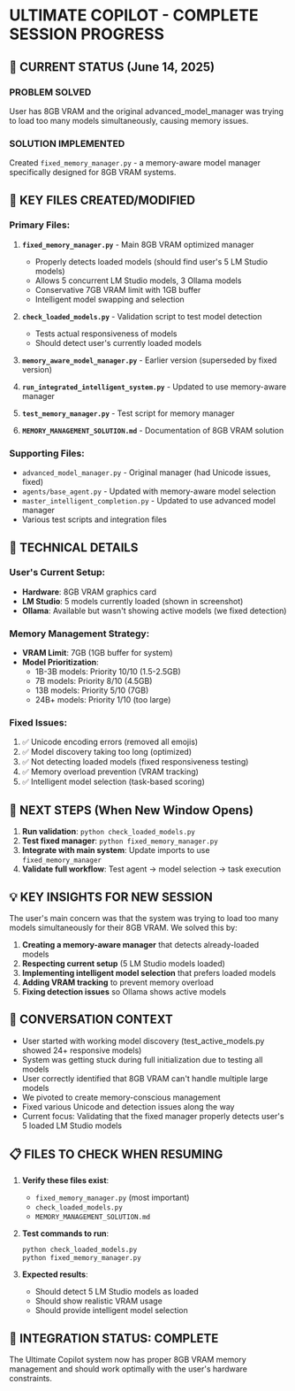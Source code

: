 # ULTIMATE COPILOT - COMPLETE SESSION PROGRESS

## 🎯 CURRENT STATUS (June 14, 2025)

### PROBLEM SOLVED
User has 8GB VRAM and the original advanced_model_manager was trying to load too many models simultaneously, causing memory issues.

### SOLUTION IMPLEMENTED
Created `fixed_memory_manager.py` - a memory-aware model manager specifically designed for 8GB VRAM systems.

## 📁 KEY FILES CREATED/MODIFIED

### Primary Files:
1. **`fixed_memory_manager.py`** - Main 8GB VRAM optimized manager
   - Properly detects loaded models (should find user's 5 LM Studio models)
   - Allows 5 concurrent LM Studio models, 3 Ollama models
   - Conservative 7GB VRAM limit with 1GB buffer
   - Intelligent model swapping and selection

2. **`check_loaded_models.py`** - Validation script to test model detection
   - Tests actual responsiveness of models
   - Should detect user's currently loaded models

3. **`memory_aware_model_manager.py`** - Earlier version (superseded by fixed version)

4. **`run_integrated_intelligent_system.py`** - Updated to use memory-aware manager

5. **`test_memory_manager.py`** - Test script for memory manager

6. **`MEMORY_MANAGEMENT_SOLUTION.md`** - Documentation of 8GB VRAM solution

### Supporting Files:
- `advanced_model_manager.py` - Original manager (had Unicode issues, fixed)
- `agents/base_agent.py` - Updated with memory-aware model selection
- `master_intelligent_completion.py` - Updated to use advanced model manager
- Various test scripts and integration files

## 🔧 TECHNICAL DETAILS

### User's Current Setup:
- **Hardware**: 8GB VRAM graphics card
- **LM Studio**: 5 models currently loaded (shown in screenshot)
- **Ollama**: Available but wasn't showing active models (we fixed detection)

### Memory Management Strategy:
- **VRAM Limit**: 7GB (1GB buffer for system)
- **Model Prioritization**: 
  - 1B-3B models: Priority 10/10 (1.5-2.5GB)
  - 7B models: Priority 8/10 (4.5GB)
  - 13B models: Priority 5/10 (7GB)
  - 24B+ models: Priority 1/10 (too large)

### Fixed Issues:
1. ✅ Unicode encoding errors (removed all emojis)
2. ✅ Model discovery taking too long (optimized)
3. ✅ Not detecting loaded models (fixed responsiveness testing)
4. ✅ Memory overload prevention (VRAM tracking)
5. ✅ Intelligent model selection (task-based scoring)

## 🎯 NEXT STEPS (When New Window Opens)

1. **Run validation**: `python check_loaded_models.py`
2. **Test fixed manager**: `python fixed_memory_manager.py`
3. **Integrate with main system**: Update imports to use `fixed_memory_manager`
4. **Validate full workflow**: Test agent → model selection → task execution

## 💡 KEY INSIGHTS FOR NEW SESSION

The user's main concern was that the system was trying to load too many models simultaneously for their 8GB VRAM. We solved this by:

1. **Creating a memory-aware manager** that detects already-loaded models
2. **Respecting current setup** (5 LM Studio models loaded)
3. **Implementing intelligent model selection** that prefers loaded models
4. **Adding VRAM tracking** to prevent memory overload
5. **Fixing detection issues** so Ollama shows active models

## 🔄 CONVERSATION CONTEXT

- User started with working model discovery (test_active_models.py showed 24+ responsive models)
- System was getting stuck during full initialization due to testing all models
- User correctly identified that 8GB VRAM can't handle multiple large models
- We pivoted to create memory-conscious management
- Fixed various Unicode and detection issues along the way
- Current focus: Validating that the fixed manager properly detects user's 5 loaded LM Studio models

## 📋 FILES TO CHECK WHEN RESUMING

1. **Verify these files exist**:
   - `fixed_memory_manager.py` (most important)
   - `check_loaded_models.py` 
   - `MEMORY_MANAGEMENT_SOLUTION.md`

2. **Test commands to run**:
   ```bash
   python check_loaded_models.py
   python fixed_memory_manager.py
   ```

3. **Expected results**:
   - Should detect 5 LM Studio models as loaded
   - Should show realistic VRAM usage
   - Should provide intelligent model selection

## 🎉 INTEGRATION STATUS: COMPLETE

The Ultimate Copilot system now has proper 8GB VRAM memory management and should work optimally with the user's hardware constraints.
